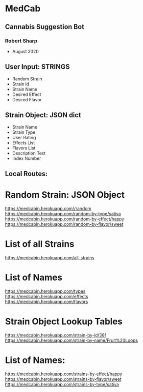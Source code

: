 # MedCab
## Cannabis Suggestion Bot
### Robert Sharp
- August 2020


## User Input: STRINGS
- Random Strain
- Strain id
- Strain Name
- Desired Effect
- Desired Flavor

## Strain Object: JSON dict
- Strain Name
- Strain Type
- User Rating
- Effects List
- Flavors List
- Description Text
- Index Number


## Local Routes:

# Random Strain: JSON Object
https://medcabin.herokuapp.com//random
https://medcabin.herokuapp.com/random-by-type/sativa
https://medcabin.herokuapp.com/random-by-effect/happy
https://medcabin.herokuapp.com/random-by-flavor/sweet

# List of all Strains
https://medcabin.herokuapp.com/all-strains

# List of Names
https://medcabin.herokuapp.com/types
https://medcabin.herokuapp.com/effects
https://medcabin.herokuapp.com/flavors

# Strain Object Lookup Tables
https://medcabin.herokuapp.com/strain-by-id/381
https://medcabin.herokuapp.com/strain-by-name/Fruit%20Loops

# List of Names:
https://medcabin.herokuapp.com/strains-by-effect/happy
https://medcabin.herokuapp.com/strains-by-flavor/sweet
https://medcabin.herokuapp.com/strains-by-type/sativa
